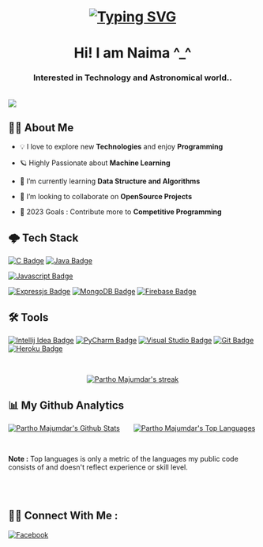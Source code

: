 <h1 align="center">

[![Typing SVG](https://readme-typing-svg.herokuapp.com?font=fira+code&color=%2336BCF7&size=27&center=true&vCenter=true&width=500&height=40&lines=Welcome%2C+!+.+.+.;Glad+to+see+you+here+%F0%9F%98%8A)](https://git.io/typing-svg)
 
</h1>

<!-- <h1 align="center">Hi <img src="https://emojis.slackmojis.com/emojis/images/1531849430/4246/blob-sunglasses.gif?1531849430" width="30px">, I'm Naima</h1> -->

<h1 align="center">Hi! I am Naima ^_^ </h1>

<h3 align="center"> Interested in <b>Technology</b> and <b> Astronomical </b> world..</h3> <br />
<a href="https://github.com/j-naima/github-profile-views-counter"><img src="https://komarev.com/ghpvc/?username=j-naima"></a>

## 🙋‍♂️ <b>About Me</b>

<!-- - 🔭 I’m currently working on ** ** -->

- 💡 I love to explore new **Technologies** and enjoy **Programming**

- 🪐 Highly Passionate about **Machine Learning**

<!-- - 💻 Most used line of code **System.out.println()** -->

- 🌱 I’m currently learning **Data Structure and Algorithms**

- 👯 I’m looking to collaborate on **OpenSource Projects**

<!-- - 👨‍💻 All of my projects are available at my **[Portfolio]()** -->

<!-- - 📫 How to reach me : **[Twitter](https://twitter.com/ParthoMajumdar5)** -->

- 🤞 2023 Goals : Contribute more to **Competitive Programming**

## 🌩️ <b>Tech Stack</b>

<p align="left">

[![C Badge](https://img.shields.io/badge/-Language-A8B9CC?style=for-the-badge&labelColor=black&logo=c&logoColor=A8B9CC)](#)
[![Java Badge](https://img.shields.io/badge/-Java-507E9C?style=for-the-badge&labelColor=black&logo=Java&logoColor=E06C00)](#)
<!-- [![Python Badge](https://img.shields.io/badge/-Python-3776AB?style=for-the-badge&labelColor=F6F5F5&logo=python&logoColor=3776AB)](#) -->
[![Javascript Badge](https://img.shields.io/badge/-Javascript-F7DF1E?style=for-the-badge&labelColor=black&logo=javascript&logoColor=F7DF1E)](#)
<!-- [![React Badge](https://img.shields.io/badge/-React-61DBFB?style=for-the-badge&labelColor=black&logo=react&logoColor=61DBFB)](#) -->
<!-- [![Nodejs Badge](https://img.shields.io/badge/-Nodejs-3C873A?style=for-the-badge&labelColor=black&logo=node.js&logoColor=3C873A)](#) -->
[![Expressjs Badge](https://img.shields.io/badge/-Expressjs-000000?style=for-the-badge&labelColor=F6F5F5&logo=express&logoColor=000000)](#)
[![MongoDB Badge](https://img.shields.io/badge/-Mongodb-47A248?style=for-the-badge&labelColor=black&logo=Mongodb&logoColor=47A248)](#)
[![Firebase Badge](https://img.shields.io/badge/-Firebase-FFCA28?style=for-the-badge&labelColor=black&logo=Firebase&logoColor=FFCA28)](#)

## <b> 🛠️ Tools</b>

[![Intellij Idea Badge](https://img.shields.io/badge/-Intellij%20Idea-000000?style=for-the-badge&labelColor=F6F5F5&logo=intellijidea&logoColor=000000)](#)
[![PyCharm Badge](https://img.shields.io/badge/-PyCharm-000000?style=for-the-badge&labelColor=F6F5F5&logo=pycharm&logoColor=000000)](#)
[![Visual Studio Badge](https://img.shields.io/badge/-Visual%20Studio-007ACC?style=for-the-badge&labelColor=black&logo=visualstudio&logoColor=007ACC)](#)
[![Git Badge](https://img.shields.io/badge/-Git-F05032?style=for-the-badge&labelColor=black&logo=git&logoColor=F05032)](#)
[![Heroku Badge](https://img.shields.io/badge/-Heroku-430098?style=for-the-badge&labelColor=black&logo=Heroku&logoColor=430098)](#)

</p>

<br/>

<p align="center">
    <a href="https://github.com/j-naima/github-readme-streak-stats">
        <img title="🔥 Get streak stats for your profile at git.io/streak-stats" alt="Partho Majumdar's streak" src="https://github-readme-streak-stats.herokuapp.com/?user=j-naima&theme=black-ice&hide_border=true&stroke=0000&background=060A0CD0"/>
    </a>
</p>

## 📊 <b>My Github Analytics</b>

<a href="https://github.com/j-naima/github-readme-stats"><img alt="Partho Majumdar's Github Stats" src="https://github-readme-stats.vercel.app/api?username=j-naima&show_icons=true&count_private=true&theme=react&hide_border=true&bg_color=0D1117" /></a> &nbsp; &nbsp; &nbsp;
<a href="https://github.com/j-naima/github-readme-stats"><img alt="Partho Majumdar's Top Languages" src="https://github-readme-stats.vercel.app/api/top-langs/?username=j-naima&langs_count=8&count_private=true&layout=compact&theme=react&hide_border=true&bg_color=0D1117" /></a>

<br/>

<b>Note :</b> Top languages is only a metric of the languages my public code consists of and doesn't reflect experience or skill level.

<br/>

<!-- <a href="https://github.com/j-naima/github-readme-activity-graph"><img alt="Partho Majumdar's Activity Graph" src="https://activity-graph.herokuapp.com/graph?username=j-naima&bg_color=0D1117&color=5BCDEC&line=5BCDEC&point=FFFFFF&hide_border=true" /></a> -->

<br/>

## <b>🤝🤝 Connect With Me :</b>

<p align="left">

<!-- [![Twitter Badge](https://img.shields.io/badge/-@ParthoMajumdar5-1ca0f1?style=flat&labelColor=1ca0f1&logo=twitter&logoColor=white)](https://twitter.com/ParthoMajumdar5)
[![Linkedin Badge](https://img.shields.io/badge/-Partho%20Majumdar-0A66C2?style=flat&labelColor=0A66C2&logo=linkedin&logoColor=white)](https://www.linkedin.com/in/j-naima-7a0504216/)
[![Instagram Badge](https://img.shields.io/badge/-@ig__parth05-E4405F?style=flat&labelColor=E4405F&logo=instagram&logoColor=white)](https://www.instagram.com/ig_parth05/)
[![Facebook Badge](https://img.shields.io/badge/-Partho%20Majumdar-1877F2?style=flat&labelColor=1877F2&logo=facebook&logoColor=white)](https://www.facebook.com/partho.protim.9047) -->

<!-- [![Twitter](https://img.shields.io/badge/-Twitter-090909?style=for-the-badge&logo=Twitter&logoColor=1C9DEB)](https://twitter.com/ParthoMajumdar5) -->
<!-- [![LinkedIn](https://img.shields.io/badge/-LinkedIn-090909?style=for-the-badge&logo=linkedin&logoColor=007BB6)](https://www.linkedin.com/in/j-naima-7a0504216) -->
[![Facebook](https://img.shields.io/badge/-Facebook-090909?style=for-the-badge&logo=Facebook&logoColor=1195F5)](https://www.facebook.com/naimakhan.fariha)
<!-- [![Instagram](https://img.shields.io/badge/-Instagram-090909?style=for-the-badge&logo=instagram&logoColor=B4068E)](https://www.instagram.com/ig.partho/) -->

</p>